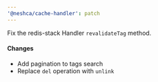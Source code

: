 ```yaml
---
'@neshca/cache-handler': patch
---
```


Fix the redis-stack Handler `revalidateTag` method.

#### Changes

- Add pagination to tags search
- Replace `del` operation with `unlink`
